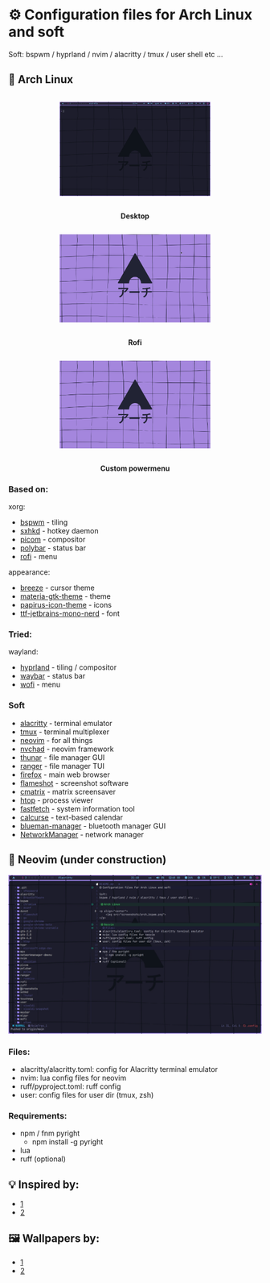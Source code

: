 # ⚙️ Configuration files for Arch Linux and soft

Soft:
bspwm / hyprland / nvim / alacritty / tmux / user shell etc ...

## 🐧 Arch Linux

<div style="text-align: center;">

  <figure style="display: inline-block; text-align: center; margin: 1em;">
    <img src="screenshots/arch_bspwm.png" alt="arch bspwm" style="max-width: 300px;">
  </figure>
  <p align="center"><strong>Desktop</strong></p>

  <figure style="display: inline-block; text-align: center; margin: 1em;">
    <img src="screenshots/rofi_drun.gif" alt="Rofi" style="max-width: 300px;">
  </figure>
  <p align="center"><strong>Rofi</strong></p>

  <figure style="display: inline-block; text-align: center; margin: 1em;">
    <img src="screenshots/rofi_powermenu.gif" alt="Custom powermenu" style="max-width: 300px;">
  </figure>
  <p align="center"><strong>Custom powermenu</strong></p>

</div>

### Based on:
xorg:
- [bspwm](https://github.com/baskerville/bspwm) - tiling
- [sxhkd](https://github.com/baskerville/sxhkd) - hotkey daemon
- [picom](https://github.com/yshui/picom) - compositor
- [polybar](https://github.com/polybar/polybar) - status bar
- [rofi](https://github.com/davatorium/rofi) - menu

appearance:
- [breeze](https://archlinux.org/packages/extra/x86_64/breeze/) - cursor theme
- [materia-gtk-theme](https://archlinux.org/packages/extra/any/materia-gtk-theme/) - theme
- [papirus-icon-theme](https://github.com/PapirusDevelopmentTeam/papirus-icon-theme) - icons
- [ttf-jetbrains-mono-nerd](https://archlinux.org/packages/extra/any/ttf-jetbrains-mono-nerd/) - font

### Tried:
wayland:
- [hyprland](https://github.com/hyprwm/Hyprland) - tiling / compositor
- [waybar](https://github.com/Alexays/Waybar) - status bar
- [wofi](https://man.archlinux.org/man/wofi.1.en) - menu

### Soft
- [alacritty](https://github.com/alacritty/alacritty) - terminal emulator
- [tmux](https://github.com/tmux/tmux) - terminal multiplexer
- [neovim](https://github.com/neovim/neovim) - for all things
- [nvchad](https://github.com/NvChad/NvChad) - neovim framework
- [thunar](https://gitlab.xfce.org/xfce/thunar) - file manager GUI
- [ranger](https://github.com/ranger/ranger) - file manager TUI
- [firefox](https://www.mozilla.org/ru/firefox/new/) - main web browser
- [flameshot](https://github.com/flameshot-org/flameshot) - screenshot software
- [cmatrix](https://github.com/abishekvashok/cmatrix) - matrix screensaver
- [htop](https://github.com/htop-dev/htop) - process viewer
- [fastfetch](https://github.com/fastfetch-cli/fastfetch) - system information tool
- [calcurse](https://github.com/lfos/calcurse) - text-based calendar
- [blueman-manager](https://github.com/blueman-project/blueman) - bluetooth manager GUI
- [NetworkManager](https://networkmanager.dev/) - network manager

## 📝 Neovim (under construction)

<p align="center">
    <img src="screenshots/nvim.png">
</p>

### Files:
- alacritty/alacritty.toml: config for Alacritty terminal emulator
- nvim: lua config files for neovim
- ruff/pyproject.toml: ruff config
- user: config files for user dir (tmux, zsh)

### Requirements:
- npm / fnm pyright
    * npm install -g pyright
- lua
- ruff (optional)

## 💡 Inspired by:
- [1](https://github.com/gh0stzk/dotfiles)
- [2](https://github.com/Zproger/bspwm-dotfiles)

## 🖼 Wallpapers by:
- [1](https://github.com/gh0stzk/dotfiles)
- [2](https://github.com/connorslade/ArchPapers)

